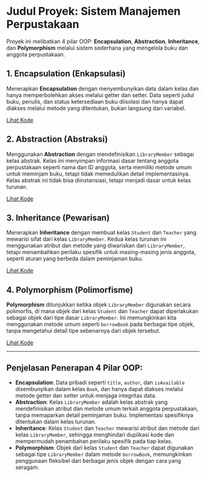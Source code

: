 # Judul Proyek: Sistem Manajemen Perpustakaan

Proyek ini melibatkan 4 pilar OOP: **Encapsulation**, **Abstraction**, **Inheritance**, dan **Polymorphism** melalui sistem sederhana yang mengelola buku dan anggota perpustakaan.

## 1. Encapsulation (Enkapsulasi)
Menerapkan **Encapsulation** dengan menyembunyikan data dalam kelas dan hanya memperbolehkan akses melalui getter dan setter. Data seperti judul buku, penulis, dan status ketersediaan buku diisolasi dan hanya dapat diakses melalui metode yang ditentukan, bukan langsung dari variabel.

<a href="">Lihat Kode</a>

## 2. Abstraction (Abstraksi)
Menggunakan **Abstraction** dengan mendefinisikan `LibraryMember` sebagai kelas abstrak. Kelas ini menyimpan informasi dasar tentang anggota perpustakaan seperti nama dan ID anggota, serta memiliki metode umum untuk meminjam buku, tetapi tidak memedulikan detail implementasinya. Kelas abstrak ini tidak bisa diinstansiasi, tetapi menjadi dasar untuk kelas turunan.

<a href="">Lihat Kode</a>

## 3. Inheritance (Pewarisan)
Menerapkan **Inheritance** dengan membuat kelas `Student` dan `Teacher` yang mewarisi sifat dari kelas `LibraryMember`. Kedua kelas turunan ini menggunakan atribut dan metode yang diwariskan dari `LibraryMember`, tetapi menambahkan perilaku spesifik untuk masing-masing jenis anggota, seperti aturan yang berbeda dalam peminjaman buku.

<a href="">Lihat Kode</a>

## 4. Polymorphism (Polimorfisme)
**Polymorphism** ditunjukkan ketika objek `LibraryMember` digunakan secara polimorfis, di mana objek dari kelas `Student` dan `Teacher` dapat diperlakukan sebagai objek dari tipe dasar `LibraryMember`. Ini memungkinkan kita menggunakan metode umum seperti `borrowBook` pada berbagai tipe objek, tanpa mengetahui detail tipe sebenarnya dari objek tersebut.

<a href="">Lihat Kode</a>

---

## Penjelasan Penerapan 4 Pilar OOP:

- **Encapsulation**: Data pribadi seperti `title`, `author`, dan `isAvailable` disembunyikan dalam kelas `Book`, dan hanya dapat diakses melalui metode getter dan setter untuk menjaga integritas data.
- **Abstraction**: Kelas `LibraryMember` adalah kelas abstrak yang mendefinisikan atribut dan metode umum terkait anggota perpustakaan, tanpa memaparkan detail peminjaman buku. Implementasi spesifiknya ditentukan dalam kelas turunan.
- **Inheritance**: Kelas `Student` dan `Teacher` mewarisi atribut dan metode dari kelas `LibraryMember`, sehingga menghindari duplikasi kode dan mempermudah penambahan perilaku spesifik pada tiap kelas.
- **Polymorphism**: Objek dari kelas `Student` dan `Teacher` dapat digunakan sebagai tipe `LibraryMember` dalam metode `borrowBook`, memungkinkan penggunaan fleksibel dari berbagai jenis objek dengan cara yang seragam.
